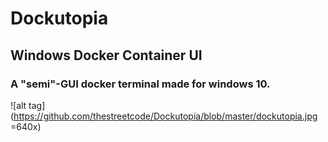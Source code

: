# Dockutopia
## Windows Docker Container UI
### A "semi"-GUI docker terminal made for windows 10.

![alt tag](https://github.com/thestreetcode/Dockutopia/blob/master/dockutopia.jpg =640x)
